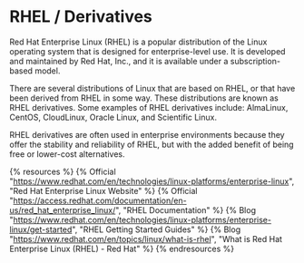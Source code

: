 # RHEL / Derivatives

Red Hat Enterprise Linux (RHEL) is a popular distribution of the Linux operating system that is designed for enterprise-level use. It is developed and maintained by Red Hat, Inc., and it is available under a subscription-based model.

There are several distributions of Linux that are based on RHEL, or that have been derived from RHEL in some way. These distributions are known as RHEL derivatives. Some examples of RHEL derivatives include: AlmaLinux, CentOS, CloudLinux, Oracle Linux, and Scientific Linux.

RHEL derivatives are often used in enterprise environments because they offer the stability and reliability of RHEL, but with the added benefit of being free or lower-cost alternatives.

{% resources %}
  {% Official "https://www.redhat.com/en/technologies/linux-platforms/enterprise-linux", "Red Hat Enterprise Linux Website" %}
  {% Official "https://access.redhat.com/documentation/en-us/red_hat_enterprise_linux/", "RHEL Documentation" %}
  {% Blog "https://www.redhat.com/en/technologies/linux-platforms/enterprise-linux/get-started", "RHEL Getting Started Guides" %}
  {% Blog "https://www.redhat.com/en/topics/linux/what-is-rhel", "What is Red Hat Enterprise Linux (RHEL) - Red Hat" %}
{% endresources %}
